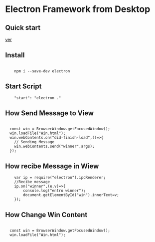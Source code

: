 # Electron Framework from Desktop


## Quick start

[ver](https://www.electronjs.org/docs/tutorial/quick-start)

## Install 

~~~

    npm i --save-dev electron

~~~

## Start Script 

~~~
    "start": "electron ."
~~~

## How Send Message to View

~~~

  const win = BrowserWindow.getFocusedWindow();
  win.loadFile("Win.html");
  win.webContents.on("did-finish-load",()=>{
    // Sending Message
    win.webContents.send("winner",args);
  });

~~~

## How recibe Message in Wiew

~~~
    var ip = require("electron").ipcRenderer;
    //Recibe message 
    ip.on("winner",(e,v)=>{
        console.log("entro winner");
        document.getElementById("win").innerText=v;
    });
~~~

## How Change Win Content

~~~

  const win = BrowserWindow.getFocusedWindow();
  win.loadFile("Win.html");

~~~